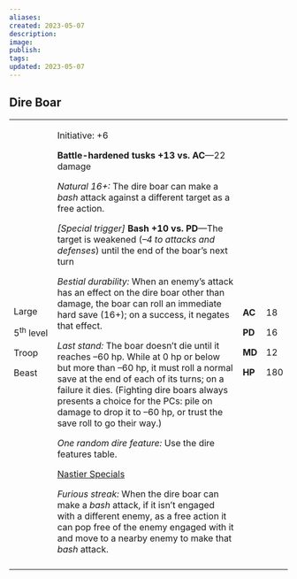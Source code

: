 ```yaml
---
aliases: 
created: 2023-05-07
description: 
image: 
publish: 
tags: 
updated: 2023-05-07
---
```


## Dire Boar

<table>
<colgroup>
<col style="width: 16%" />
<col style="width: 71%" />
<col style="width: 5%" />
<col style="width: 6%" />
</colgroup>
<tbody>
<tr class="odd">
<td><p>Large</p>
<p>5<sup>th</sup> level</p>
<p>Troop</p>
<p>Beast</p></td>
<td><p>Initiative: +6</p>
<p><strong>Battle-hardened tusks +13 vs. AC</strong>—22 damage</p>
<p><em>Natural 16+:</em> The dire boar can make a <em>bash</em> attack
against a different target as a free action.</p>
<p><em>[Special trigger]</em> <strong>Bash +10 vs. PD</strong>—The
target is weakened (<em>–4 to attacks and defenses</em>) until the end
of the boar’s next turn</p>
<p><em>Bestial durability:</em> When an enemy’s attack has an effect on
the dire boar other than damage, the boar can roll an immediate hard
save (16+); on a success, it negates that effect.</p>
<p><em>Last stand:</em> The boar doesn’t die until it reaches –60 hp.
While at 0 hp or below but more than –60 hp, it must roll a normal save
at the end of each of its turns; on a failure it dies. (Fighting dire
boars always presents a choice for the PCs: pile on damage to drop it to
–60 hp, or trust the save roll to go their way.)</p>
<p><em>One random dire feature:</em> Use the dire features table.</p>
<p><u>Nastier Specials</u></p>
<p><em>Furious streak:</em> When the dire boar can make a <em>bash</em>
attack, if it isn’t engaged with a different enemy, as a free action it
can pop free of the enemy engaged with it and move to a nearby enemy to
make that <em>bash</em> attack.</p></td>
<td><p><strong>AC</strong></p>
<p><strong>PD</strong></p>
<p><strong>MD</strong></p>
<p><strong>HP</strong></p></td>
<td><p>18</p>
<p>16</p>
<p>12</p>
<p>180</p></td>
</tr>
<tr class="even">
<td></td>
<td></td>
<td></td>
<td></td>
</tr>
</tbody>
</table>

